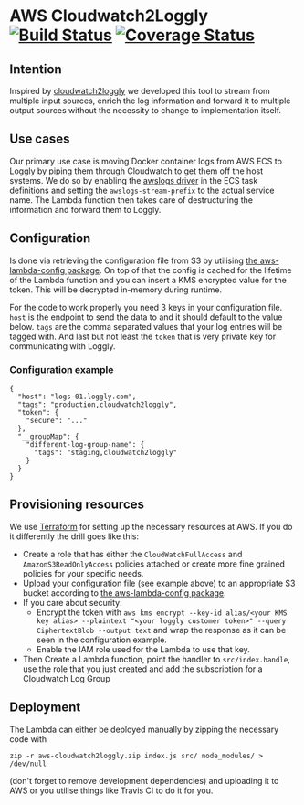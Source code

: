 # AWS Cloudwatch2Loggly [![Build Status](https://travis-ci.org/trademachines/aws-cloudwatch2loggly.svg?branch=master)](https://travis-ci.org/trademachines/aws-cloudwatch2loggly)  [![Coverage Status](https://coveralls.io/repos/github/trademachines/aws-cloudwatch2loggly/badge.svg?branch=master)](https://coveralls.io/github/trademachines/aws-cloudwatch2loggly?branch=master)

## Intention
Inspired by [cloudwatch2loggly](https://github.com/varshneyjayant/cloudwatch2loggly) we developed
this tool to stream from multiple input sources, enrich the log information and forward it to
multiple output sources without the necessity to change to implementation itself.

## Use cases
Our primary use case is moving Docker container logs from AWS ECS to Loggly by piping them through
Cloudwatch to get them off the host systems. We do so by enabling the
[awslogs driver](http://docs.aws.amazon.com/AmazonECS/latest/developerguide/using_awslogs.html#d0e13162)
in the ECS task definitions and setting the ``awslogs-stream-prefix`` to the actual service name.
The Lambda function then takes care of destructuring the information and forward them to Loggly.

## Configuration
Is done via retrieving the configuration file from S3 by utilising [the aws-lambda-config package](https://www.npmjs.com/package/aws-lambda-config).
On top of that the config is cached for the lifetime of the Lambda function and you can insert a KMS
encrypted value for the token. This will be decrypted in-memory during runtime. 

For the code to work properly you need 3 keys in your configuration file. ``host`` is the endpoint to
send the data to and it should default to the value below. ``tags`` are the comma separated values that
your log entries will be tagged with. And last but not least the ``token`` that is very private key
for communicating with Loggly.

### Configuration example
```
{
  "host": "logs-01.loggly.com",
  "tags": "production,cloudwatch2loggly",
  "token": {
    "secure": "..."
  },
  "__groupMap": {
    "different-log-group-name": {
      "tags": "staging,cloudwatch2loggly"
    }
  }
}
```

## Provisioning resources
We use [Terraform](https://www.terraform.io/) for setting up the necessary resources at AWS. If
you do it differently the drill goes like this:

* Create a role that has either the ``CloudWatchFullAccess`` and ``AmazonS3ReadOnlyAccess`` policies attached or create more fine grained policies for your specific needs.
* Upload your configuration file (see example above) to an appropriate S3 bucket according to [the aws-lambda-config package](https://www.npmjs.com/package/aws-lambda-config).
* If you care about security:
  * Encrypt the token with ``aws kms encrypt --key-id alias/<your KMS key alias> --plaintext "<your loggly customer token>" --query CiphertextBlob --output text`` and wrap the response as it can be seen in the configuration example. 
  * Enable the IAM role used for the Lambda to use that key.
* Then Create a Lambda function, point the handler to ``src/index.handle``, use the role that you just created and
  add the subscription for a Cloudwatch Log Group

## Deployment
The Lambda can either be deployed manually by zipping the necessary code with

    zip -r aws-cloudwatch2loggly.zip index.js src/ node_modules/ > /dev/null

(don't forget to remove development dependencies) and uploading it to AWS or you utilise things
like Travis CI to do it for you.
